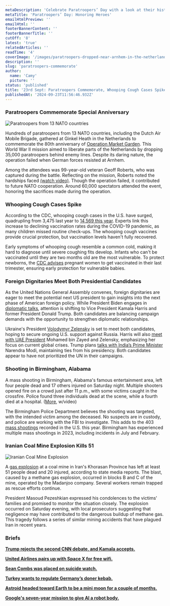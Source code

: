```yaml
---
metaDescription: 'Celebrate Paratroopers’ Day with a look at their history, bravery, and contributions to global military efforts.'
metaTitle: 'Paratroopers’ Day: Honoring Heroes'
emailHtmlPreview: ''
emailHtml: ''
footerBannerContent: ''
footerBannerTitle: ''
cutOff: '8'
latest: 'true'
relatedArticles: ''
readTime: '4'
coverImage: '/images/paratroopers-dropped-near-arnhem-in-the-netherlands--commemorating-80-years-since-one-of-the-most-renowned-world-war-i-operations.-AyNz.webp'
description: ''
slug: 'paratroopers-commemorate'
author:
  name: 'Camy'
  picture: ''
status: 'published'
title: '23rd Sept: Paratroopers Commemorate, Whooping Cough Cases Spikes'
publishedAt: '2024-09-23T11:56:46.932Z'
---
```


### Paratroopers Commemorate Special Anniversary

![Paratroopers from 13 NATO countries](/images/paratroopers-dropped-near-arnhem-in-the-netherlands--commemorating-80-years-since-one-of-the-most-renowned-world-war-i-operations.-A5OT.webp)

Hundreds of paratroopers from 13 NATO countries, including the Dutch Air Mobile Brigade, gathered at Ginkel Heath in the Netherlands to commemorate the 80th anniversary of [Operation Market Garden](https://www.iwm.org.uk/history/the-story-of-operation-market-garden-in-photos). This World War II mission aimed to liberate parts of the Netherlands by dropping 35,000 paratroopers behind enemy lines. Despite its daring nature, the operation failed when German forces resisted at Arnhem.

Among the attendees was 99-year-old veteran Geoff Roberts, who was captured during the battle. Reflecting on the mission, Roberts noted the hardships faced [(watch video)](https://www.bbc.com/news/videos/cqlvd41pnk7o). Though the operation failed, it contributed to future NATO cooperation. Around 60,000 spectators attended the event, honoring the sacrifices made during the operation.

### Whooping Cough Cases Spike

According to the CDC, whooping cough cases in the U.S. have surged, quadrupling from 3,475 last year to [14,569 this year](https://wonder.cdc.gov/nndss/static/2024/37/2024-37-table990.html). Experts link this increase to declining vaccination rates during the COVID-19 pandemic, as many children missed routine check-ups. The whooping cough vaccines provide crucial protection, but vaccination levels haven't fully recovered.

Early symptoms of whooping cough resemble a common cold, making it hard to diagnose until severe coughing fits develop. Infants who can't be vaccinated until they are two months old are the most vulnerable. To protect newborns, the [CDC advises](https://www.cdc.gov/pertussis/vaccines/tdap-vaccination-for-pregnant-people.html) pregnant women to get vaccinated in their last trimester, ensuring early protection for vulnerable babies.

### Foreign Dignitaries Meet Both Presidential Candidates

As the United Nations General Assembly convenes, foreign dignitaries are eager to meet the potential next US president to gain insights into the next phase of American foreign policy. While President Biden engages in [diplomatic talks](https://edition.cnn.com/2024/09/20/politics/quad-summit-joe-biden/index.html), attention is shifting to Vice President Kamala Harris and former President Donald Trump. Both candidates are balancing campaign demands with the opportunity to strengthen diplomatic relationships.

Ukraine's President [Volodymyr Zelensky](https://www.bbc.com/news/articles/c5y30244467o) is set to meet both candidates, hoping to secure ongoing U.S. support against Russia. Harris will also [meet with UAE President](https://www.upi.com/Top_News/US/2024/09/19/Biden-Harris-meet-UAE-President-Sheikh-Mohammed-bin-Zayed/1441726773668/) Mohamed bin Zayed and Zelensky, emphasizing her focus on current global crises. Trump plans [talks with India’s Prime Minister](https://time.com/7022195/india-modi-visit-trump/) Narendra Modi, maintaining ties from his presidency. Both candidates appear to have not prioritized the UN in their campaigns.

### Shooting in Birmingham, Alabama

A mass shooting in Birmingham, Alabama's famous entertainment area, left four people dead and 17 others injured on Saturday night. Multiple shooters opened fire on a crowd just after 11 p.m., with some victims caught in the crossfire. Police found three individuals dead at the scene, while a fourth died at a hospital. ([More](https://www.cbsnews.com/news/shooting-birmingham-alabama-police/), w/video)

The Birmingham Police Department believes the shooting was targeted, with the intended victim among the deceased. No suspects are in custody, and police are working with the FBI to investigate. This adds to the 403 [mass shootings](https://www.gunviolencearchive.org/) recorded in the U.S. this year. Birmingham has experienced multiple mass shootings in 2023, including incidents in July and February.

### Iranian Coal Mine Explosion Kills 51

![Iranian Coal Mine Explosion](/images/iranian-coal-mine-explosion-k2ND.webp)

A [gas explosion](https://www.bbc.com/news/articles/cm24jn02j0qo) at a coal mine in Iran's Khorasan Province has left at least 51 people dead and 20 injured, according to state media reports. The blast, caused by a methane gas explosion, occurred in blocks B and C of the mine, operated by the Madanjoo company. Several workers remain trapped as rescue efforts continue.

President Masoud Pezeshkian expressed his condolences to the victims' families and promised to monitor the situation closely. The explosion occurred on Saturday evening, with local prosecutors suggesting that negligence may have contributed to the dangerous buildup of methane gas. This tragedy follows a series of similar mining accidents that have plagued Iran in recent years.

### Briefs

[**Trump rejects the second CNN debate, and Kamala accepts.**](https://www.theguardian.com/us-news/2024/sep/21/kamala-harris-second-debate-cnn)

[**United Airlines pairs up with Space X for free wifi.**](https://techcrunch.com/2024/09/17/why-united-chose-spacexs-starlink-to-power-its-free-wifi/)

[**Sean Combs was placed on suicide watch.**](https://people.com/sean-diddy-combs-placed-on-suicide-watch-while-awaiting-trial-mental-state-unclear-source-8715686)

[**Turkey wants to regulate Germany’s doner kebab.**](https://www.npr.org/2024/09/20/g-s1-23808/turkey-wants-to-regulate-germanys-doner-kebab)

[**Astroid headed toward Earth to be a mini moon for a couple of months.**](https://www.npr.org/2024/09/21/nx-s1-5121914/mini-moon-earth-asteroid)

[**Google's seven-year mission to give AI a robot body.**](https://www.wired.com/story/inside-google-mission-to-give-ai-robot-body/)
